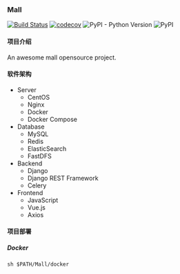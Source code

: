 ### Mall
[![Build Status](https://travis-ci.org/huashengdun/webssh.svg?branch=master)](https://travis-ci.org/huashengdun/webssh)
[![codecov](https://codecov.io/gh/huashengdun/webssh/branch/master/graph/badge.svg)](https://codecov.io/gh/huashengdun/webssh)
![PyPI - Python Version](https://img.shields.io/pypi/pyversions/webssh.svg)
![PyPI](https://img.shields.io/pypi/v/webssh.svg)


#### 项目介绍
An awesome mall opensource project.

#### 软件架构
- Server
    - CentOS
    - Nginx
    - Docker
    - Docker Compose
- Database
    - MySQL
    - Redis
    - ElasticSearch
    - FastDFS
- Backend
    - Django
    - Django REST Framework
    - Celery
- Frontend
    - JavaScript
    - Vue.js
    - Axios


#### 项目部署
##### Docker
```
sh $PATH/Mall/docker
```


